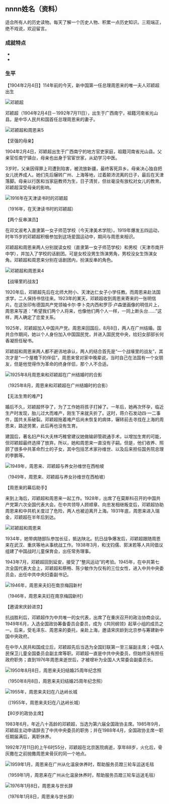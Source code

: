 ## nnnn姓名（资料）

适合所有人的历史读物。每天了解一个历史人物、积累一点历史知识。三观端正，绝不戏说，欢迎留言。  

### 成就特点

- ​
- ​


### 生平



【1904年2月4日】114年前的今天，新中国第一任总理周恩来的唯一夫人邓颖超出生

![邓颖超](邓颖超.jpg)

邓颖超（1904年2月4日－1992年7月11日），出生于广西南宁，祖籍河南省光山县。是中华人民共和国首任总理周恩来的妻子。



![邓颖超和周恩来5](邓颖超和周恩来5.jpeg)

【坚强的母亲】

1904年2月4日，邓颖超出生于广西南宁的地方官吏家庭，祖籍河南省光山县。父亲官任南宁镇台，母亲也出身于官宦世家，从幼学习中医。

3岁时，父亲因得罪上司遭到陷害，被流放新疆，最终客死异乡。母亲决心独自把女儿抚养成人。她们先后辗转广州、上海等地，过着颠沛流离的日子，最后在天津落脚。母亲以行医和当家庭教师为生，日子清贫，但丝毫没有放松对女儿的教育。邓颖超深受母亲的影响。

![1916年在天津读书时的邓颖超](1916年在天津读书时的邓颖超.jpg)

（1916年，在天津读书时的邓颖超）

【两个反串演员】

在邓文淑考入直隶第一女子师范学校（今天津美术学院）。1919年爆发五四运动，时年15岁的邓颖超积极参加到这场爱国运动中，期间与周恩来相识。

邓颖超和周恩来两人分别就读女校（直隶第一女子师范学校）和男校（天津市南开中学），并加入了学校的话剧团。可是女校没男生饰演男角，男校没女生饰演女角。邓颖超和周恩来分别在话剧团内，扮演反串的角色。

![邓颖超和周恩来4](邓颖超和周恩来4.jpeg)

【战壕里的战友】

1920年后，邓颖超先后在北师大附小、天津达仁女子小学任教。而周恩来赴法国求学，二人保持书信往来。1923年的某天，邓颖超收到周恩来寄来的一张明信片。在这张印有德国共产党领袖卡尔·李卜克内西和罗莎·卢森堡画像的明信片上，周恩来写道：“希望我们两个人将来，也像他们两个人一样，一同上断头台……”这样，两人确定了恋爱关系。

1925年，邓颖超加入中国共产党。周恩来回国后，8月8日，两人在广州结婚。国共合作期间，她以个人身份加入中国国民党，并进入国民党中央，给妇女部部长何香凝担任秘书。

邓颖超和周恩来两人都不避讳地承认，两人的结合首先是“一个战壕里的战友”，其次才是“一个屋檐下的伴侣”。周恩来曾对家中晚辈说，当时自己在法国有一个女朋友，但是他觉得作为革命的终身伴侣，那个人不合适。

![1925年8月周恩来和邓颖超在广州结婚时的合影](1925年8月周恩来和邓颖超在广州结婚时的合影.jpeg)

（1925年8月，周恩来和邓颖超在广州结婚时的合影）

【无法生育的难产】

婚后不久，邓颖超怀孕了，为了工作她将孩子打掉了。一年后，她再次怀孕，临近生产时发现，胎儿过大而难产，刚生下来就夭折了。这时，蒋介石发动四·一二事件，国共关系破裂。邓颖超拖着难产后尚未恢复的病体，辗转前去寻找在上海的周恩来，路途劳累，此后再也没有生育。

建国后，著名妇产科大夫林巧稚曾建议她做输卵管疏通手术，以增加生育的可能，但邓颖超最终选择了放弃。所以，她和周恩来一直没有子嗣。但是，他们收养、照顾了很多中共革命烈士的子女，其中包括艺术家孙维世、以及后来担任国务院总理的李鹏等。

![1949年，周恩来、邓颖超与养女孙维世在西柏坡](1949年，周恩来、邓颖超与养女孙维世在西柏坡.jpg)

（1949年，周恩来、邓颖超与养女孙维世在西柏坡）

【周恩来的幕后助手】

来到上海后，邓颖超和周恩来一起工作。1928年，出席了在莫斯科召开的中国共产党第六次全国代表大会。在中共领导人顾顺章、向忠发相继叛变后，邓颖超协助周恩来和中共机关度过了危险，两人也被迫离开上海。1931年底，周恩来进入瑞金，邓颖超在半年后到达。

![邓颖超和周恩来](邓颖超和周恩来.jpg)

1934年，她带病随部队参加长征，抵达陕北。抗日战争爆发后，邓颖超跟随周恩来在武汉、重庆等地从事统战工作。1938年3月，和沈钧儒、郭沫若等人共同倡议组建了中国战时儿童保育会，出任常务理事。

1943年7月，邓颖超回到延安，接受了“整风运动”的考验。1945年，在中共第七次全国代表大会上，邓颖超和蔡畅、陈少敏作为仅有的三位女性，进入中共中央委员会，出任中共中央妇委副书记。

![1946年，周恩来夫妇在南京梅园新村](1946年，周恩来夫妇在南京梅园新村.jpg)

（1946年，周恩来夫妇在南京梅园新村）

【邀请宋庆龄进京】

抗战胜利后，邓颖超作为中共唯一的女代表，出席了在重庆召开的政治协商会议。1949年6月，入选全国政协筹备委员会委员，成为《共同纲领》起草小组的成员之一。后来，受毛泽东、周恩来的委托，亲赴上海，邀请宋庆龄到北京参与筹建新中国中央政府。

在中华人民共和国成立后，邓颖超先后当选为全国妇联第一至三届副主席；中国人民保卫儿童全国委员会副主席等职。邓颖超一直是中共中央委员，但始终没有担任政府职务；直到1976年周恩来逝世后，才被增补为全国人大常委会副委员长。

![1950年8月8日，周恩来夫妇结婚25周年纪念照](1950年8月8日，周恩来夫妇结婚25周年纪念照.jpg)

（1950年8月8日，周恩来夫妇结婚25周年纪念照）

![1955年，周恩来夫妇在八达岭长城](1955年，周恩来夫妇在八达岭长城.jpg)

（[1955年，周恩来夫妇在八达岭长城）

【80岁的政协主席】

1983年6月，年近八十高龄的邓颖超，当选为第六届全国政协主席。1985年9月，邓颖超主动申请辞去了中共中央委员的职务；并在1988年4月，全国政协主席一职任期届满后，离职休养。

1992年7月11日的上午6时55分，邓颖超在北京医院病逝，享年88岁，火化后，骨灰撒在之前抛撒周恩来骨灰的同一个地点。

![1959年1月，周恩来在广州从化温泉休养时，帮助服务员蹬三轮车运送毛毯](1959年1月，周恩来在广州从化温泉休养时，帮助服务员蹬三轮车运送毛毯.jpg)

（1959年1月，周恩来在广州从化温泉休养时，帮助服务员蹬三轮车运送毛毯）

![1976年1月8日，周恩来与世长辞](1976年1月8日，周恩来与世长辞.jpg)

（1976年1月8日，周恩来与世长辞）

